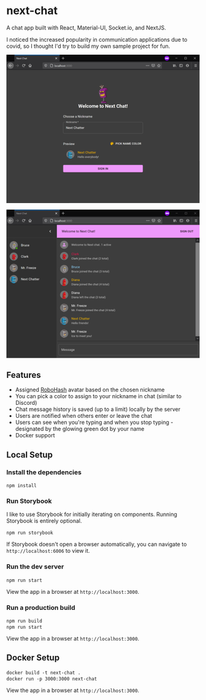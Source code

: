 # next-chat
A chat app built with React, Material-UI, Socket.io, and NextJS.

I noticed the increased popularity in communication applications due to covid, so I thought I'd try to build my own sample project for fun.

![](/public/SignIn.png)

![](/public/Chat.png)

## Features

* Assigned [RoboHash](https://robohash.org/) avatar based on the chosen nickname
* You can pick a color to assign to your nickname in chat (similar to Discord)
* Chat message history is saved (up to a limit) locally by the server
* Users are notified when others enter or leave the chat
* Users can see when you're typing and when you stop typing - designated by the glowing green dot by your name
* Docker support


## Local Setup

### Install the dependencies

```
npm install
```

### Run Storybook

I like to use Storybook for initially iterating on components.  Running Storybook is entirely optional.

```
npm run storybook
```

If Storybook doesn't open a browser automatically, you can navigate to `http://localhost:6006` to view it.


### Run the dev server

```
npm run start
```

View the app in a browser at `http://localhost:3000`.


### Run a production build

```
npm run build
npm run start
```

View the app in a browser at `http://localhost:3000`.

## Docker Setup

```
docker build -t next-chat .
docker run -p 3000:3000 next-chat
```

View the app in a browser at `http://localhost:3000`.
